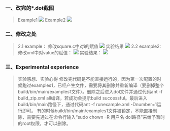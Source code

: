 
### 一、改完的*.dot截图
> Example1
> ![](http://p1.bqimg.com/567571/55664a301dade015.png)
>  Example2
> ![](http://p1.bqimg.com/567571/a82910fd3f4881ba.png)


### 二、修改之处

>2.1 example：
修改square.c中对i的赋值
> ![](http://p1.bqimg.com/567571/69fa03ccfd73a42b.png)
> 实验结果
>![](http://p1.bqimg.com/567571/b5ac656bb4b4b28c.png)
>2.2 example2:
修改xml中对value的赋值：
![](http://p1.bqimg.com/567571/d196b73756dcd300.png)
实验结果：
![](http://p1.bqimg.com/567571/b93fdf4546373b2a.png)




### 三、Experimental experience
>实验感想、实验心得
修改完代码是不能直接运行的，因为第一次配置的时候跑过examples1，已经产生文件，需要将其删除并重新编译（要删掉整个build/bin/main/examples1文件）。删除之后进入dol文件并通过代码ant -f build_zip.xml all编译，若成功会提示build successful。最后进入build/bin/main路径下，通过代码ant -f runexample.xml -Dnumber=1运行即可。
有的时候build/bin/main/examples1文件被锁定，不能直接删除，需要先通过在命令行输入“sudo chown –R 用户名 dol路径”来给予暂时的root权限，才可以删除。





                 

